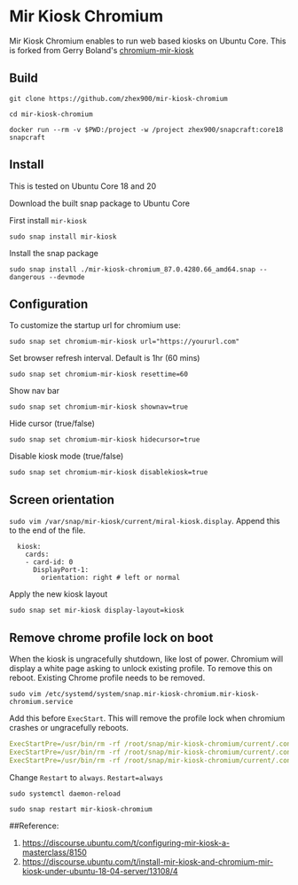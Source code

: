 # Mir Kiosk Chromium 

Mir Kiosk Chromium enables to run web based kiosks on Ubuntu Core. This is forked from Gerry Boland's [chromium-mir-kiosk](https://code.launchpad.net/~gerboland/+git/chromium-snap) 

## Build

`git clone https://github.com/zhex900/mir-kiosk-chromium`

`cd mir-kiosk-chromium`

`docker run --rm -v $PWD:/project -w /project zhex900/snapcraft:core18 snapcraft`

## Install 

This is tested on Ubuntu Core 18 and 20

Download the built snap package to Ubuntu Core

First install `mir-kiosk`

`sudo snap install mir-kiosk`

Install the snap package

`sudo snap install ./mir-kiosk-chromium_87.0.4280.66_amd64.snap --dangerous --devmode`

## Configuration

To customize the startup url for chromium use:

`sudo snap set chromium-mir-kiosk url="https://yoururl.com"`

Set browser refresh interval. Default is 1hr (60 mins) 

`sudo snap set chromium-mir-kiosk resettime=60`

Show nav bar

`sudo snap set chromium-mir-kiosk shownav=true`

Hide cursor (true/false)

`sudo snap set chromium-mir-kiosk hidecursor=true`

Disable kiosk mode (true/false)

`sudo snap set chromium-mir-kiosk disablekiosk=true`

## Screen orientation

`sudo vim /var/snap/mir-kiosk/current/miral-kiosk.display`. 
Append this to the end of the file.
```
  kiosk:
    cards:
    - card-id: 0
      DisplayPort-1:
        orientation: right # left or normal
```
Apply the new kiosk layout

`sudo snap set mir-kiosk display-layout=kiosk`

## Remove chrome profile lock on boot

When the kiosk is ungracefully shutdown, like lost of power. Chromium will display
a white page asking to unlock existing profile. To remove this on reboot. Existing
Chrome profile needs to be removed.

`sudo vim /etc/systemd/system/snap.mir-kiosk-chromium.mir-kiosk-chromium.service`

Add this before `ExecStart`. This will remove the profile lock when chromium crashes or ungracefully reboots.

```yaml
ExecStartPre=/usr/bin/rm -rf /root/snap/mir-kiosk-chromium/current/.config/chromium/SingletonLock
ExecStartPre=/usr/bin/rm -rf /root/snap/mir-kiosk-chromium/current/.config/chromium/SingletonCookie
ExecStartPre=/usr/bin/rm -rf /root/snap/mir-kiosk-chromium/current/.config/chromium/SingletonSocket
```

Change `Restart` to `always`. `Restart=always`

`sudo systemctl daemon-reload`

`sudo snap restart mir-kiosk-chromium`

##Reference:
1. https://discourse.ubuntu.com/t/configuring-mir-kiosk-a-masterclass/8150
1. https://discourse.ubuntu.com/t/install-mir-kiosk-and-chromium-mir-kiosk-under-ubuntu-18-04-server/13108/4
